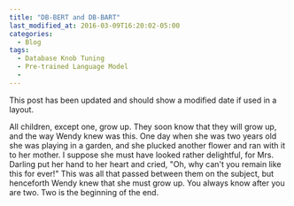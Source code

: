 ```yaml
---
title: "DB-BERT and DB-BART"
last_modified_at: 2016-03-09T16:20:02-05:00
categories:
  - Blog
tags:
  - Database Knob Tuning
  - Pre-trained Language Model
  - 
---
```


This post has been updated and should show a modified date if used in a layout.

All children, except one, grow up. They soon know that they will grow up, and the way Wendy knew was this. One day when she was two years old she was playing in a garden, and she plucked another flower and ran with it to her mother. I suppose she must have looked rather delightful, for Mrs. Darling put her hand to her heart and cried, "Oh, why can't you remain like this for ever!" This was all that passed between them on the subject, but henceforth Wendy knew that she must grow up. You always know after you are two. Two is the beginning of the end.